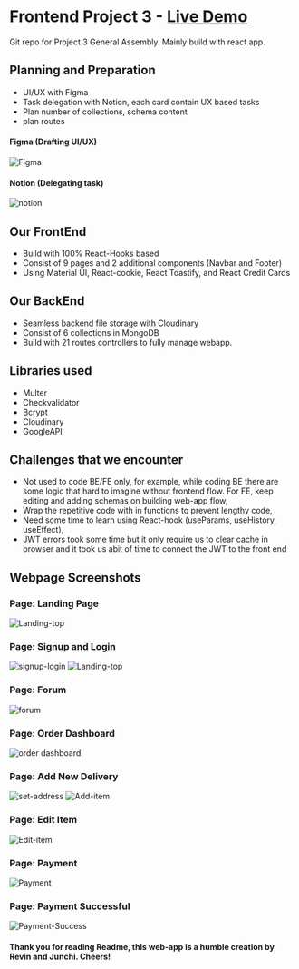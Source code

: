 # Frontend Project 3 - [Live Demo](https://freshstart-deployment.herokuapp.com/)

Git repo for Project 3 General Assembly. Mainly build with react app.

## Planning and Preparation

- UI/UX with Figma
- Task delegation with Notion, each card contain UX based tasks
- Plan number of collections, schema content
- plan routes

#### Figma (Drafting UI/UX)

![Figma](https://i.imgur.com/n8BMauq.png)

#### Notion (Delegating task)

![notion](https://i.imgur.com/KeZThZX.png)

## Our FrontEnd

- Build with 100% React-Hooks based
- Consist of 9 pages and 2 additional components (Navbar and Footer)
- Using Material UI, React-cookie, React Toastify, and React Credit Cards

## Our BackEnd

- Seamless backend file storage with Cloudinary
- Consist of 6 collections in MongoDB
- Build with 21 routes controllers to fully manage webapp.

## Libraries used

- Multer
- Checkvalidator
- Bcrypt
- Cloudinary
- GoogleAPI

## Challenges that we encounter

- Not used to code BE/FE only, for example, while coding BE there are some logic that hard to imagine without frontend flow. For FE, keep editing and adding schemas on building web-app flow,
- Wrap the repetitive code with in functions to prevent lengthy code,
- Need some time to learn using React-hook (useParams, useHistory, useEffect),
- JWT errors took some time but it only require us to clear cache in browser and it took us abit of time to connect the JWT to the front end

## Webpage Screenshots

### Page: Landing Page

![Landing-top](https://i.imgur.com/Kb9KBnQ.png)

### Page: Signup and Login

![signup-login](https://i.imgur.com/zePG7Ze.png) ![Landing-top](https://i.imgur.com/e9uUHR8.png)

### Page: Forum

![forum](https://i.imgur.com/OZMQT6s.png)

### Page: Order Dashboard

![order dashboard](https://i.imgur.com/ChRGp1T.png)

### Page: Add New Delivery

![set-address](https://i.imgur.com/jiF6HDC.png) ![Add-item](https://i.imgur.com/U98zMGR.png)

### Page: Edit Item

![Edit-item](https://i.imgur.com/WwhueBL.png)

### Page: Payment

![Payment](https://i.imgur.com/h2VQggJ.png)

### Page: Payment Successful

![Payment-Success](https://i.imgur.com/bvzqUS8.png)

#### Thank you for reading Readme, this web-app is a humble creation by Revin and Junchi. Cheers!
